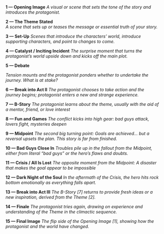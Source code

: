 **1 — Opening Image**
_A visual or scene that sets the tone of the story and introduces the protagonist._



**2 — The Theme Stated**  
_A scene that sets up or teases the message or essential truth of your story._
  


**3 — Set-Up**
_Scenes that introduce the characters’ world, introduce supporting characters, and point to changes to come._



**4 — Catalyst / Inciting Incident**
_The surprise moment that turns the protagonist’s world upside down and kicks off the main plot._



**5 — Debate**

_Tension mounts and the protagonist ponders whether to undertake the journey. What is at stake?_



  **6 — Break into Act II**
_The protagonist chooses to take action and the journey begins; protagonist enters a new and strange experience._



**7 — B-Story**
_The protagonist learns about the theme, usually with the aid of a mentor, friend, or love interest_



**8 — Fun and Games**
_The conflict kicks into high gear: bad guys attack, lovers fight, mysteries deepen_



**9 — Midpoint**
_The second big turning point: Goals are achieved… but a reversal upsets the plan. This story is far from finished._ 



**10 — Bad Guys Close In**
_Troubles pile up in the fallout from the Midpoint, either from literal “bad guys” or the hero’s flaws and doubts._



**11 — Crisis / All Is Lost**
_The opposite moment from the Midpoint: A disaster that makes the goal appear to be impossible_



**12 — Dark Night of the Soul**
_In the aftermath of the Crisis, the hero hits rock bottom emotionally as everything falls apart._



**13 — Break into Act III**
_The B-Story \[7\] returns to provide fresh ideas or a new inspiration, derived from the Theme \[2\]._



**14 — Finale**
_The protagonist tries again, drawing on experience and understanding of the Theme in the climactic sequence._
  


**15 — Final Image**
_The flip side of the Opening Image \[1\], showing how the protagonist and the world have changed._



